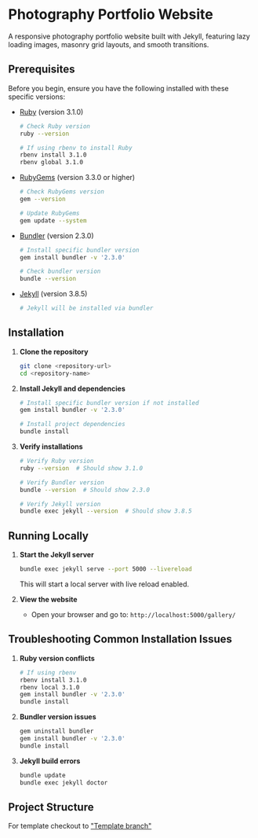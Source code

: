 # Photography Portfolio Website

A responsive photography portfolio website built with Jekyll, featuring lazy loading images, masonry grid layouts, and smooth transitions.

## Prerequisites

Before you begin, ensure you have the following installed with these specific versions:

- [Ruby](https://www.ruby-lang.org/en/downloads/) (version 3.1.0)
  ```bash
  # Check Ruby version
  ruby --version
  
  # If using rbenv to install Ruby
  rbenv install 3.1.0
  rbenv global 3.1.0
  ```

- [RubyGems](https://rubygems.org/pages/download) (version 3.3.0 or higher)
  ```bash
  # Check RubyGems version
  gem --version
  
  # Update RubyGems
  gem update --system
  ```

- [Bundler](https://bundler.io/) (version 2.3.0)
  ```bash
  # Install specific bundler version
  gem install bundler -v '2.3.0'
  
  # Check bundler version
  bundle --version
  ```

- [Jekyll](https://jekyllrb.com/docs/installation/) (version 3.8.5)
  ```bash
  # Jekyll will be installed via bundler
  ```

## Installation

1. **Clone the repository**
   ```bash
   git clone <repository-url>
   cd <repository-name>
   ```

2. **Install Jekyll and dependencies**
   ```bash
   # Install specific bundler version if not installed
   gem install bundler -v '2.3.0'

   # Install project dependencies
   bundle install
   ```

3. **Verify installations**
   ```bash
   # Verify Ruby version
   ruby --version  # Should show 3.1.0
   
   # Verify Bundler version
   bundle --version  # Should show 2.3.0
   
   # Verify Jekyll version
   bundle exec jekyll --version  # Should show 3.8.5
   ```

## Running Locally

1. **Start the Jekyll server**
   ```bash
   bundle exec jekyll serve --port 5000 --livereload
   ```
   This will start a local server with live reload enabled.

2. **View the website**
   - Open your browser and go to: `http://localhost:5000/gallery/`

## Troubleshooting Common Installation Issues

1. **Ruby version conflicts**
   ```bash
   # If using rbenv
   rbenv install 3.1.0
   rbenv local 3.1.0
   gem install bundler -v '2.3.0'
   bundle install
   ```

2. **Bundler version issues**
   ```bash
   gem uninstall bundler
   gem install bundler -v '2.3.0'
   bundle install
   ```

3. **Jekyll build errors**
   ```bash
   bundle update
   bundle exec jekyll doctor
   ```

## Project Structure

For template checkout to ["Template branch"](https://github.com/brikjr/gallery/tree/template)